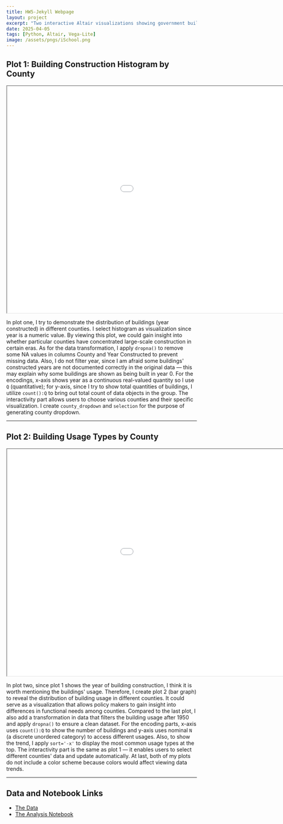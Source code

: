 ```yaml
---
title: HW5-Jekyll Webpage
layout: project
excerpt: "Two interactive Altair visualizations showing government building construction years and usage types by county."
date: 2025-04-05
tags: [Python, Altair, Vega-Lite]
image: /assets/pngs/iSchool.png
---
```


## Plot 1: Building Construction Histogram by County

<iframe src="/assets/plots/plot1.html" width="1200" height="600"></iframe>

In plot one, I try to demonstrate the distribution of buildings (year constructed) in different counties. I select histogram as visualization since year is a numeric value. By viewing this plot, we could gain insight into whether particular counties have concentrated large-scale construction in certain eras. As for the data transformation, I apply `dropna()` to remove some NA values in columns County and Year Constructed to prevent missing data. Also, I do not filter year, since I am afraid some buildings' constructed years are not documented correctly in the original data — this may explain why some buildings are shown as being built in year 0. For the encodings, x-axis shows year as a continuous real-valued quantity so I use `Q` (quantitative); for y-axis, since I try to show total quantities of buildings, I utilize `count():Q` to bring out total count of data objects in the group. The interactivity part allows users to choose various counties and their specific visualization. I create `county_dropdown` and `selection` for the purpose of generating county dropdown.

<hr />

## Plot 2: Building Usage Types by County

<iframe src="/assets/plots/plot2.html" width="1200" height="600"></iframe>

In plot two, since plot 1 shows the year of building construction, I think it is worth mentioning the buildings' usage. Therefore, I create plot 2 (bar graph) to reveal the distribution of building usage in different counties. It could serve as a visualization that allows policy makers to gain insight into differences in functional needs among counties. Compared to the last plot, I also add a transformation in data that filters the building usage after 1950 and apply `dropna()` to ensure a clean dataset. For the encoding parts, x-axis uses `count():Q` to show the number of buildings and y-axis uses nominal `N` (a discrete unordered category) to access different usages. Also, to show the trend, I apply `sort='-x'` to display the most common usage types at the top. The interactivity part is the same as plot 1 — it enables users to select different counties' data and update automatically. At last, both of my plots do not include a color scheme because colors would affect viewing data trends.

<hr />

## Data and Notebook Links

- [The Data](https://raw.githubusercontent.com/UIUC-iSchool-DataViz/is445_data/main/building_inventory.csv)  
- [The Analysis Notebook](https://github.com/WEN-SHENG-LIAO/WEN-SHENG-LIAO.github.io/blob/main/python_notebooks/Homework5.ipynb)
